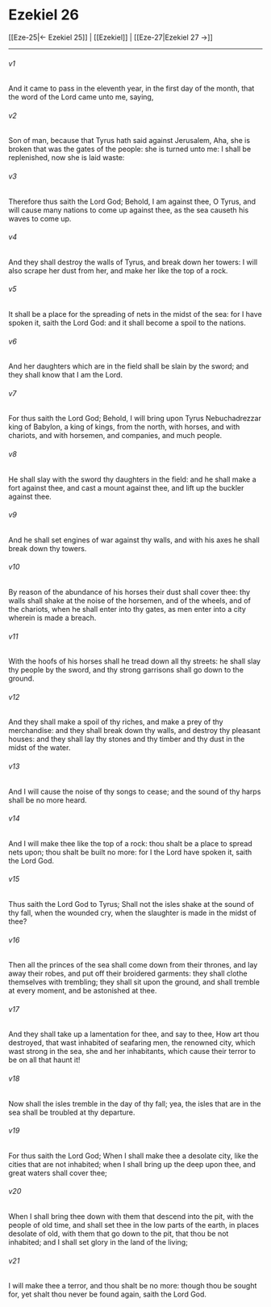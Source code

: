 # Ezekiel 26

[[Eze-25|← Ezekiel 25]] | [[Ezekiel]] | [[Eze-27|Ezekiel 27 →]]
***

###### v1
And it came to pass in the eleventh year, in the first day of the month, that the word of the Lord came unto me, saying,
###### v2
Son of man, because that Tyrus hath said against Jerusalem, Aha, she is broken that was the gates of the people: she is turned unto me: I shall be replenished, now she is laid waste:
###### v3
Therefore thus saith the Lord God; Behold, I am against thee, O Tyrus, and will cause many nations to come up against thee, as the sea causeth his waves to come up.
###### v4
And they shall destroy the walls of Tyrus, and break down her towers: I will also scrape her dust from her, and make her like the top of a rock.
###### v5
It shall be a place for the spreading of nets in the midst of the sea: for I have spoken it, saith the Lord God: and it shall become a spoil to the nations.
###### v6
And her daughters which are in the field shall be slain by the sword; and they shall know that I am the Lord.
###### v7
For thus saith the Lord God; Behold, I will bring upon Tyrus Nebuchadrezzar king of Babylon, a king of kings, from the north, with horses, and with chariots, and with horsemen, and companies, and much people.
###### v8
He shall slay with the sword thy daughters in the field: and he shall make a fort against thee, and cast a mount against thee, and lift up the buckler against thee.
###### v9
And he shall set engines of war against thy walls, and with his axes he shall break down thy towers.
###### v10
By reason of the abundance of his horses their dust shall cover thee: thy walls shall shake at the noise of the horsemen, and of the wheels, and of the chariots, when he shall enter into thy gates, as men enter into a city wherein is made a breach.
###### v11
With the hoofs of his horses shall he tread down all thy streets: he shall slay thy people by the sword, and thy strong garrisons shall go down to the ground.
###### v12
And they shall make a spoil of thy riches, and make a prey of thy merchandise: and they shall break down thy walls, and destroy thy pleasant houses: and they shall lay thy stones and thy timber and thy dust in the midst of the water.
###### v13
And I will cause the noise of thy songs to cease; and the sound of thy harps shall be no more heard.
###### v14
And I will make thee like the top of a rock: thou shalt be a place to spread nets upon; thou shalt be built no more: for I the Lord have spoken it, saith the Lord God.
###### v15
Thus saith the Lord God to Tyrus; Shall not the isles shake at the sound of thy fall, when the wounded cry, when the slaughter is made in the midst of thee?
###### v16
Then all the princes of the sea shall come down from their thrones, and lay away their robes, and put off their broidered garments: they shall clothe themselves with trembling; they shall sit upon the ground, and shall tremble at every moment, and be astonished at thee.
###### v17
And they shall take up a lamentation for thee, and say to thee, How art thou destroyed, that wast inhabited of seafaring men, the renowned city, which wast strong in the sea, she and her inhabitants, which cause their terror to be on all that haunt it!
###### v18
Now shall the isles tremble in the day of thy fall; yea, the isles that are in the sea shall be troubled at thy departure.
###### v19
For thus saith the Lord God; When I shall make thee a desolate city, like the cities that are not inhabited; when I shall bring up the deep upon thee, and great waters shall cover thee;
###### v20
When I shall bring thee down with them that descend into the pit, with the people of old time, and shall set thee in the low parts of the earth, in places desolate of old, with them that go down to the pit, that thou be not inhabited; and I shall set glory in the land of the living;
###### v21
I will make thee a terror, and thou shalt be no more: though thou be sought for, yet shalt thou never be found again, saith the Lord God. 
